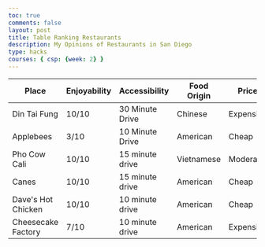 ```yaml
---
toc: true
comments: false
layout: post
title: Table Ranking Restaurants
description: My Opinions of Restaurants in San Diego
type: hacks
courses: { csp: {week: 2} }
---
```



<table class="table">
    <thead>
        <tr>
            <th>Place</th>
            <th>Enjoyability</th>
            <th>Accessibility</th>
            <th>Food Origin</th>
            <th>Price</th>
        </tr>
    </thead>
    <tbody>
        <tr>
            <td>Din Tai Fung</td>
            <td>10/10</td>
            <td>30 Minute Drive</td>
            <td>Chinese</td>
            <td>Expensive</td>
        </tr>
        <tr>
            <td>Applebees</td>
            <td>3/10</td>
            <td>10 Minute Drive</td>
            <td>American</td>
            <td>Cheap</td>
        </tr>
        <tr>
            <td>Pho Cow Cali</td>
            <td>10/10</td>
            <td>15 minute drive</td>
            <td>Vietnamese</td>
            <td>Moderate</td>
        </tr>
        <tr>
            <td>Canes</td>
            <td>10/10</td>
            <td>15 minute drive</td>
            <td>American</td>
            <td>Cheap</td>
        </tr>
        <tr>
            <td>Dave's Hot Chicken</td>
            <td>10/10</td>
            <td>10 minute drive</td>
            <td>American</td>
            <td>Cheap</td>
        </tr>
        <tr>
            <td>Cheesecake Factory</td>
            <td>7/10</td>
            <td>10 minute drive</td>
            <td>American</td>
            <td>Expensive</td>
        </tr>
        <tr>
        </tr>
    </tbody>
</table>
